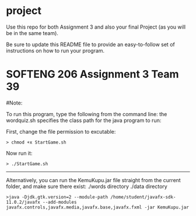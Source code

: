# project

Use this repo for both Assignment 3 and also your final Project (as you will be in the same team). 

Be sure to update this README file to provide an easy-to-follow set of instructions on how to run your program. 


# SOFTENG 206 Assignment 3 Team 39

#Note:

To run this program, type the following from the command line:
the wordquiz.sh specifies the class path for the java program to run:


First, change the file permission to excutable:

```
> chmod +x StartGame.sh
```

Now run it:

```
> ./StartGame.sh
```

-------------------------------------------------------------------

Alternatively, you can run the KemuKupu.jar file straight from the current folder, and make sure there exist:
 ./words directory
 ./data directory

```
>java -Djdk.gtk.version=2 --module-path /home/student/javafx-sdk-11.0.2/javafx --add-modules javafx.controls,javafx.media,javafx.base,javafx.fxml -jar KemuKupu.jar
```

